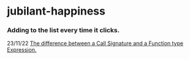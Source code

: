 # jubilant-happiness

### Adding to the list every time it clicks.

23/11/22
[The difference between a Call Signature and a Function type Expression.](https://www.typescriptlang.org/docs/handbook/2/functions.html#call-signatures)
